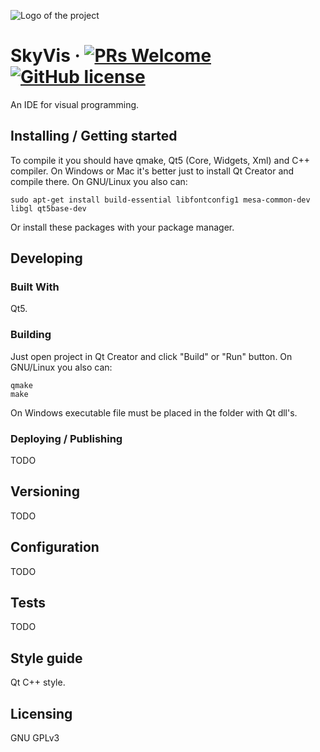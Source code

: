 ![Logo of the project](./resources/logo.png)

# SkyVis &middot; [![PRs Welcome](https://img.shields.io/badge/PRs-welcome-brightgreen.svg?style=flat-square)](http://makeapullrequest.com) [![GitHub license](https://img.shields.io/badge/license-GPL-blue.svg?style=flat-square)](https://github.com/arturianec100/skyvis/blob/master/LICENSE)

An IDE for visual programming.

## Installing / Getting started

To compile it you should have qmake, Qt5 (Core, Widgets, Xml) and C++ compiler. On Windows or Mac it's better just to install Qt Creator and compile there.
On GNU/Linux you also can:
```
sudo apt-get install build-essential libfontconfig1 mesa-common-dev libgl qt5base-dev
```
Or install these packages with your package manager.

## Developing

### Built With
Qt5.

### Building

Just open project in Qt Creator and click "Build" or "Run" button.
On GNU/Linux you also can:
```
qmake
make
```
On Windows executable file must be placed in the folder with Qt dll's.

### Deploying / Publishing
TODO

## Versioning
TODO

## Configuration
TODO

## Tests
TODO

## Style guide
Qt C++ style.

## Licensing
GNU GPLv3
